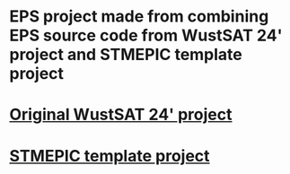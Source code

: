 # EPS project made from combining EPS source code from WustSAT 24' project and STMEPIC template project

# [Original WustSAT 24' project](https://gitlab.com/wust-satellite/eps/-/tree/cd54f31717c15ce6702ae87ab5cf1158d5fb034b/)
# [STMEPIC template project](https://github.com/Wust-Sat/TB_embeded_base_project.git)

